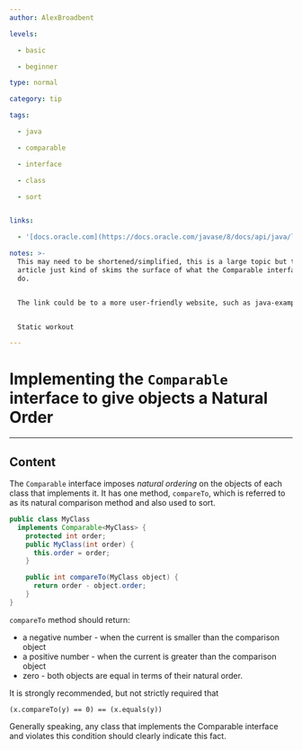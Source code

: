 ```yaml
---
author: AlexBroadbent

levels:

  - basic

  - beginner

type: normal

category: tip

tags:

  - java

  - comparable

  - interface

  - class

  - sort


links:

  - '[docs.oracle.com](https://docs.oracle.com/javase/8/docs/api/java/lang/Comparable.html){website}'

notes: >-
  This may need to be shortened/simplified, this is a large topic but this
  article just kind of skims the surface of what the Comparable interface can
  do.


  The link could be to a more user-friendly website, such as java-examples.com.


  Static workout

---
```


# Implementing the `Comparable` interface to give objects a Natural Order

---
## Content

The `Comparable` interface imposes *natural ordering* on the objects of each class that implements it. It has one method, `compareTo`, which is referred to as its natural comparison method and also used to sort.

```java
public class MyClass 
  implements Comparable<MyClass> {
    protected int order;
    public MyClass(int order) {
      this.order = order;
    }

    public int compareTo(MyClass object) {
      return order - object.order;
    }
}
```

`compareTo` method should return:
- a negative number - when the current is smaller than the comparison object
- a positive number - when the current is greater than the comparison object
- zero - both objects are equal in terms of their natural order.

It is strongly recommended, but not strictly required that 

`(x.compareTo(y) == 0) == (x.equals(y))`

Generally speaking, any class that implements the Comparable interface and violates this condition should clearly indicate this fact.

